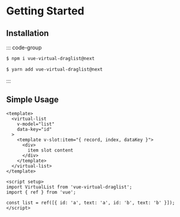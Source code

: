 # Getting Started

## Installation

::: code-group

```sh [npm]
$ npm i vue-virtual-draglist@next
```

```sh [yarn]
$ yarn add vue-virtual-draglist@next
```

:::

## Simple Usage

```vue
<template>
  <virtual-list
    v-model="list"
    data-key="id"
  >
    <template v-slot:item="{ record, index, dataKey }">
      <div>
        item slot content
      </div>
    </template>
  </virtual-list>
</template>

<script setup>
import VirtualList from 'vue-virtual-draglist';
import { ref } from 'vue';

const list = ref([{ id: 'a', text: 'a', id: 'b', text: 'b' }]);
</script>
```
